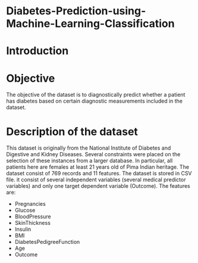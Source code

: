 # Diabetes-Prediction-using-Machine-Learning-Classification

# Introduction
# Objective
The objective of the dataset is to diagnostically predict whether a patient has diabetes
based on certain diagnostic measurements included in the dataset.

# Description of the dataset
This dataset is originally from the National Institute of Diabetes and Digestive and Kidney Diseases.  Several constraints were placed
on the selection of these instances from a larger database. In particular, all patients here are females at least 21 years old of Pima Indian heritage. The dataset consist of 769 records and 11 features. The dataset is stored in CSV file. it consist of several independent variables (several medical predictor variables) and only one target dependent variable (Outcome). The features are:
- Pregnancies
- Glucose
- BloodPressure
- SkinThickness
- Insulin
- BMI
- DiabetesPedigreeFunction
- Age
- Outcome

